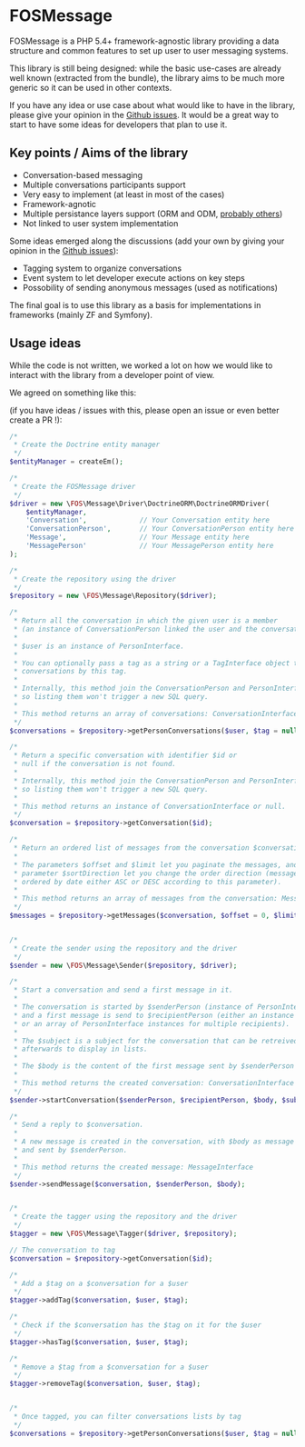 FOSMessage
==========

FOSMessage is a PHP 5.4+ framework-agnostic library providing a data structure
and common features to set up user to user messaging systems.

This library is still being designed: while the basic use-cases are already well known
(extracted from the bundle), the library aims to be much more generic so it can be used
in other contexts.

If you have any idea or use case about what would like to have in the library, please
give your opinion in the [Github issues](https://github.com/FriendsOfSymfony/FOSMessage/issues).
It would be a great way to start to have some ideas for developers that plan to use it.

Key points / Aims of the library
--------------------------------

- Conversation-based messaging
- Multiple conversations participants support
- Very easy to implement (at least in most of the cases)
- Framework-agnotic
- Multiple persistance layers support (ORM and ODM, [probably others](https://github.com/FriendsOfSymfony/FOSMessage/issues/1))
- Not linked to user system implementation

Some ideas emerged along the discussions
(add your own by giving your opinion in the [Github issues](https://github.com/FriendsOfSymfony/FOSMessage/issues)):

- Tagging system to organize conversations
- Event system to let developer execute actions on key steps
- Possobility of sending anonymous messages (used as notifications)

The final goal is to use this library as a basis for implementations in frameworks (mainly ZF and Symfony).

Usage ideas
-----------

While the code is not written, we worked a lot on how we would like to interact with the library from a developer
point of view.

We agreed on something like this:

(if you have ideas / issues with this, please open an issue or even better create a PR !):
  
``` php
/*
 * Create the Doctrine entity manager
 */
$entityManager = createEm();

/*
 * Create the FOSMessage driver
 */
$driver = new \FOS\Message\Driver\DoctrineORM\DoctrineORMDriver(
    $entityManager,
    'Conversation',             // Your Conversation entity here
    'ConversationPerson',       // Your ConversationPerson entity here
    'Message',                  // Your Message entity here
    'MessagePerson'             // Your MessagePerson entity here
);

/*
 * Create the repository using the driver
 */
$repository = new \FOS\Message\Repository($driver);

/*
 * Return all the conversation in which the given user is a member
 * (an instance of ConversationPerson linked the user and the conversation).
 *
 * $user is an instance of PersonInterface.
 *
 * You can optionally pass a tag as a string or a TagInterface object to filter
 * conversations by this tag.
 *
 * Internally, this method join the ConversationPerson and PersonInterface entities
 * so listing them won't trigger a new SQL query.
 *
 * This method returns an array of conversations: ConversationInterface[]
 */
$conversations = $repository->getPersonConversations($user, $tag = null);

/*
 * Return a specific conversation with identifier $id or
 * null if the conversation is not found.
 *
 * Internally, this method join the ConversationPerson and PersonInterface entities
 * so listing them won't trigger a new SQL query.
 *
 * This method returns an instance of ConversationInterface or null.
 */
$conversation = $repository->getConversation($id);

/*
 * Return an ordered list of messages from the conversation $conversation.
 *
 * The parameters $offset and $limit let you paginate the messages, and the
 * parameter $sortDirection let you change the order direction (messages are
 * ordered by date either ASC or DESC according to this parameter).
 *
 * This method returns an array of messages from the conversation: MessageInterface[]
 */
$messages = $repository->getMessages($conversation, $offset = 0, $limit = 20, $sortDirection = 'ASC');


/*
 * Create the sender using the repository and the driver
 */
$sender = new \FOS\Message\Sender($repository, $driver);

/*
 * Start a conversation and send a first message in it.
 *
 * The conversation is started by $senderPerson (instance of PersonInterface)
 * and a first message is send to $recipientPerson (either an instance of PersonInterface
 * or an array of PersonInterface instances for multiple recipients).
 *
 * The $subject is a subject for the conversation that can be retreived
 * afterwards to display in lists.
 *
 * The $body is the content of the first message sent by $senderPerson to $recipientPerson.
 *
 * This method returns the created conversation: ConversationInterface
 */
$sender->startConversation($senderPerson, $recipientPerson, $body, $subject = null);

/*
 * Send a reply to $conversation.
 *
 * A new message is created in the conversation, with $body as message content
 * and sent by $senderPerson.
 *
 * This method returns the created message: MessageInterface
 */
$sender->sendMessage($conversation, $senderPerson, $body);


/*
 * Create the tagger using the repository and the driver
 */
$tagger = new \FOS\Message\Tagger($driver, $repository);

// The conversation to tag
$conversation = $repository->getConversation($id);

/*
 * Add a $tag on a $conversation for a $user
 */
$tagger->addTag($conversation, $user, $tag);

/*
 * Check if the $conversation has the $tag on it for the $user
 */
$tagger->hasTag($conversation, $user, $tag);

/*
 * Remove a $tag from a $conversation for a $user
 */
$tagger->removeTag($conversation, $user, $tag);


/*
 * Once tagged, you can filter conversations lists by tag
 */
$conversations = $repository->getPersonConversations($user, $tag = null);
```
